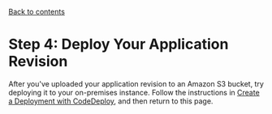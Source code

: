 [Back to contents](index.md)

# Step 4: Deploy Your Application Revision<a name="tutorials-on-premises-instance-4-deploy-sample-revision"></a>

After you've uploaded your application revision to an Amazon S3 bucket, try deploying it to your on\-premises instance\. Follow the instructions in [Create a Deployment with CodeDeploy](deployments-create.md), and then return to this page\.